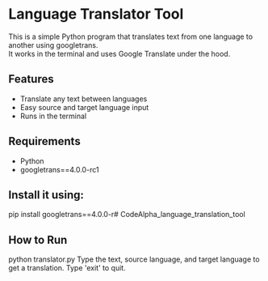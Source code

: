 #  **Language Translator Tool**

This is a simple Python program that translates text from one language to another using googletrans.  
It works in the terminal and uses Google Translate under the hood.

##  **Features**
- Translate any text between languages  
- Easy source and target language input  
- Runs in the terminal  

##  **Requirements**
- Python  
- googletrans==4.0.0-rc1  

## **Install it using:**
pip install googletrans==4.0.0-r# CodeAlpha_language_translation_tool
## **How to Run**
python translator.py
Type the text, source language, and target language to get a translation.
Type 'exit' to quit.
